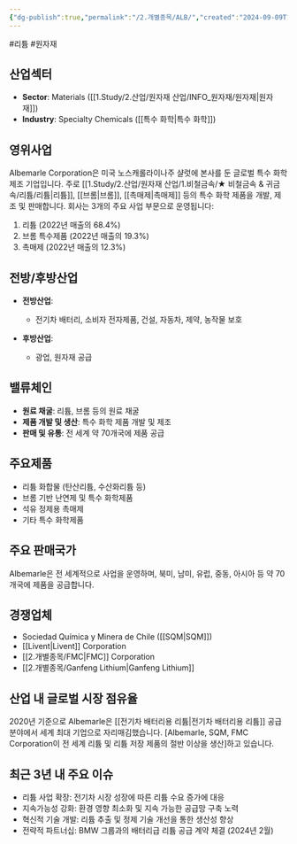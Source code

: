 ```yaml
---
{"dg-publish":true,"permalink":"/2.개별종목/ALB/","created":"2024-09-09T14:12:11.787+09:00","updated":"2025-06-03T20:05:57.533+09:00"}
---
```


#리튬 #원자재 

## 산업섹터

- **Sector**: Materials ([[1.Study/2.산업/원자재 산업/INFO_원자재/원자재\|원자재]])
- **Industry**: Specialty Chemicals ([[특수 화학\|특수 화학]])

## 영위사업

Albemarle Corporation은 미국 노스캐롤라이나주 샬럿에 본사를 둔 글로벌 특수 화학 제조 기업입니다. 주로 [[1.Study/2.산업/원자재 산업/1.비철금속/★ 비철금속 & 귀금속/리튬/리튬\|리튬]], [[브롬\|브롬]], [[촉매제\|촉매제]] 등의 특수 화학 제품을 개발, 제조 및 판매합니다. 회사는 3개의 주요 사업 부문으로 운영됩니다:

1. 리튬 (2022년 매출의 68.4%)
2. 브롬 특수제품 (2022년 매출의 19.3%)
3. 촉매제 (2022년 매출의 12.3%)

## 전방/후방산업

- **전방산업**:
    - 전기차 배터리, 소비자 전자제품, 건설, 자동차, 제약, 농작물 보호

- **후방산업**:
    - 광업, 원자재 공급

## 밸류체인

- **원료 채굴**: 리튬, 브롬 등의 원료 채굴
- **제품 개발 및 생산**: 특수 화학 제품 개발 및 제조
- **판매 및 유통**: 전 세계 약 70개국에 제품 공급

## 주요제품

- 리튬 화합물 (탄산리튬, 수산화리튬 등)
- 브롬 기반 난연제 및 특수 화학제품
- 석유 정제용 촉매제
- 기타 특수 화학제품

## 주요 판매국가

Albemarle은 전 세계적으로 사업을 운영하며, 북미, 남미, 유럽, 중동, 아시아 등 약 70개국에 제품을 공급합니다.

## 경쟁업체

- Sociedad Química y Minera de Chile ([[SQM\|SQM]])
- [[Livent\|Livent]] Corporation
- [[2.개별종목/FMC\|FMC]] Corporation
- [[2.개별종목/Ganfeng Lithium\|Ganfeng Lithium]]

## 산업 내 글로벌 시장 점유율

2020년 기준으로 Albemarle은 [[전기차 배터리용 리튬\|전기차 배터리용 리튬]] 공급 분야에서 세계 최대 기업으로 자리매김했습니다. [Albemarle, SQM, FMC Corporation이 전 세계 리튬 및 리튬 저장 제품의 절반 이상을 생산]하고 있습니다.

## 최근 3년 내 주요 이슈

- 리튬 사업 확장: 전기차 시장 성장에 따른 리튬 수요 증가에 대응
- 지속가능성 강화: 환경 영향 최소화 및 지속 가능한 공급망 구축 노력
- 혁신적 기술 개발: 리튬 추출 및 정제 기술 개선을 통한 생산성 향상
- 전략적 파트너십: BMW 그룹과의 배터리급 리튬 공급 계약 체결 (2024년 2월)